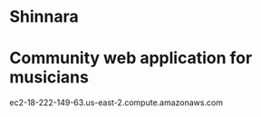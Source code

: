 # Shinnara
# Community web application for musicians
ec2-18-222-149-63.us-east-2.compute.amazonaws.com
